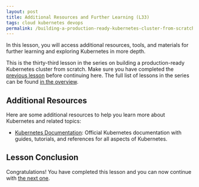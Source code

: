 ```yaml
---
layout: post
title: Additional Resources and Further Learning (L33)
tags: cloud kubernetes devops
permalink: /building-a-production-ready-kubernetes-cluster-from-scratch/lesson-33
---
```


In this lesson, you will access additional resources, tools, and materials for
further learning and exploring Kubernetes in more depth.

This is the thirty-third lesson in the series on building a production-ready
Kubernetes cluster from scratch. Make sure you have completed the
[previous lesson](/building-a-production-ready-kubernetes-cluster-from-scratch/lesson-X)
before continuing here. The full list of lessons in the series can be found
[in the overview](/building-a-production-ready-kubernetes-cluster-from-scratch).

## Additional Resources

Here are some additional resources to help you learn more about Kubernetes and
related topics:

- [Kubernetes Documentation](https://kubernetes.io/docs/): Official Kubernetes
  documentation with guides, tutorials, and references for all aspects of
  Kubernetes.

<!-- TODO -->

## Lesson Conclusion

Congratulations! You have completed this lesson and you can now continue with
[the next one](/building-a-production-ready-kubernetes-cluster-from-scratch/lesson-34).
